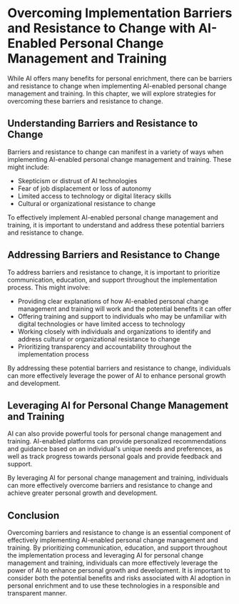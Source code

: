 Overcoming Implementation Barriers and Resistance to Change with AI-Enabled Personal Change Management and Training
====================================================================================================================================================================

While AI offers many benefits for personal enrichment, there can be barriers and resistance to change when implementing AI-enabled personal change management and training. In this chapter, we will explore strategies for overcoming these barriers and resistance to change.

Understanding Barriers and Resistance to Change
-----------------------------------------------

Barriers and resistance to change can manifest in a variety of ways when implementing AI-enabled personal change management and training. These might include:

* Skepticism or distrust of AI technologies
* Fear of job displacement or loss of autonomy
* Limited access to technology or digital literacy skills
* Cultural or organizational resistance to change

To effectively implement AI-enabled personal change management and training, it is important to understand and address these potential barriers and resistance to change.

Addressing Barriers and Resistance to Change
--------------------------------------------

To address barriers and resistance to change, it is important to prioritize communication, education, and support throughout the implementation process. This might involve:

* Providing clear explanations of how AI-enabled personal change management and training will work and the potential benefits it can offer
* Offering training and support to individuals who may be unfamiliar with digital technologies or have limited access to technology
* Working closely with individuals and organizations to identify and address cultural or organizational resistance to change
* Prioritizing transparency and accountability throughout the implementation process

By addressing these potential barriers and resistance to change, individuals can more effectively leverage the power of AI to enhance personal growth and development.

Leveraging AI for Personal Change Management and Training
---------------------------------------------------------

AI can also provide powerful tools for personal change management and training. AI-enabled platforms can provide personalized recommendations and guidance based on an individual's unique needs and preferences, as well as track progress towards personal goals and provide feedback and support.

By leveraging AI for personal change management and training, individuals can more effectively overcome barriers and resistance to change and achieve greater personal growth and development.

Conclusion
----------

Overcoming barriers and resistance to change is an essential component of effectively implementing AI-enabled personal change management and training. By prioritizing communication, education, and support throughout the implementation process and leveraging AI for personal change management and training, individuals can more effectively leverage the power of AI to enhance personal growth and development. It is important to consider both the potential benefits and risks associated with AI adoption in personal enrichment and to use these technologies in a responsible and transparent manner.
